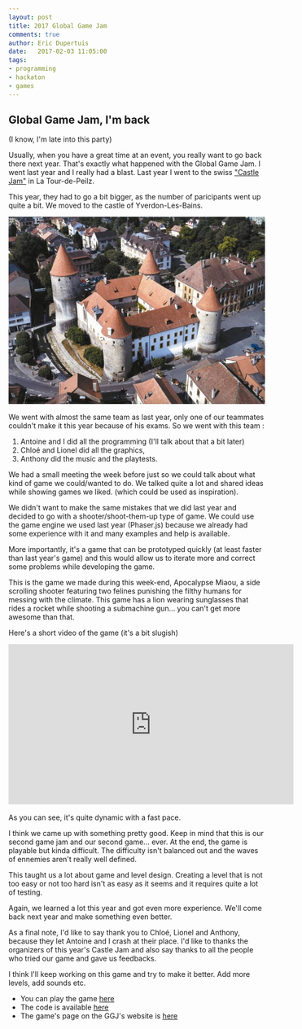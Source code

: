 ```yaml
---
layout: post
title: 2017 Global Game Jam
comments: true
author: Eric Dupertuis
date:   2017-02-03 11:05:00
tags:
- programming
- hackaton
- games
---
```


## Global Game Jam, I'm back

(I know, I'm late into this party)

Usually, when you have a great time at an event, you really want to go back there
next year. That's exactly what happened with the Global Game Jam. I went last year
and I really had a blast. Last year I went to the swiss ["Castle Jam"](https://twitter.com/GGJSuisse) 
in La Tour-de-Peilz.

This year, they had to go a bit bigger, as the number of paricipants went up quite a bit. We moved
to the castle of Yverdon-Les-Bains.

![The castle of Yverdon](/images/ggj17/yverdon.jpg)

We went with almost the same team as last year, only one of our teammates couldn't make it this
year because of his exams. So we went with this team :

1.  Antoine and I did all the programming (I'll talk about that a bit later)
2.  Chloé and Lionel did all the graphics,
3.  Anthony did the music and the playtests.

We had a small meeting the week before just so we could talk about what kind of game we
could/wanted to do. We talked quite a lot and shared ideas while showing games we liked.
(which could be used as inspiration).

We didn't want to make the same mistakes that we did last year and decided to go with 
a shooter/shoot-them-up type of game. We could use the game engine we used last year (Phaser.js)
because we already had some experience with it and many examples and help is available.

More importantly, it's a game that can be prototyped quickly (at least faster than last year's game) 
and this would allow us to iterate more and correct some problems while developing the game.

This is the game we made during this week-end, Apocalypse Miaou, a side scrolling shooter featuring two felines punishing the filthy humans for messing with the climate. This game has a lion wearing sunglasses that
rides a rocket while shooting a submachine gun... you can't get more awesome than that.

Here's a short video of the game (it's a bit slugish)

<iframe 
    width="560" 
    height="315" 
    src="https://www.youtube.com/embed/zzv6pK40rCI" 
    frameborder="0" 
    allowfullscreen>
</iframe>

As you can see, it's quite dynamic with a fast pace.

I think we came up with something pretty good. Keep in mind that this is our second game
jam and our second game... ever. At the end, the game is playable but kinda difficult.
The difficulty isn't balanced out and the waves of ennemies aren't really well defined.

This taught us a lot about game and level design. Creating a level that is not too easy
or not too hard isn't as easy as it seems and it requires quite a lot of testing.

Again, we learned a lot this year and got even more experience. We'll come back next year
and make something even better.

As a final note, I'd like to say thank you to Chloé, Lionel and Anthony, because they let Antoine and I
crash at their place. I'd like to thanks the organizers of this year's Castle Jam and also
say thanks to all the people who tried our game and gave us feedbacks.

I think I'll keep working on this game and try to make it better. Add more levels, add sounds etc.

- You can play the game [here](http://edupertuis.net/ApocalypseMiaou)
- The code is available [here](https://github.com/EricDupertuis/ApocalypseMiaou)
- The game's page on the GGJ's website is [here](http://globalgamejam.org/2017/games/apocalypse-miaou) 
